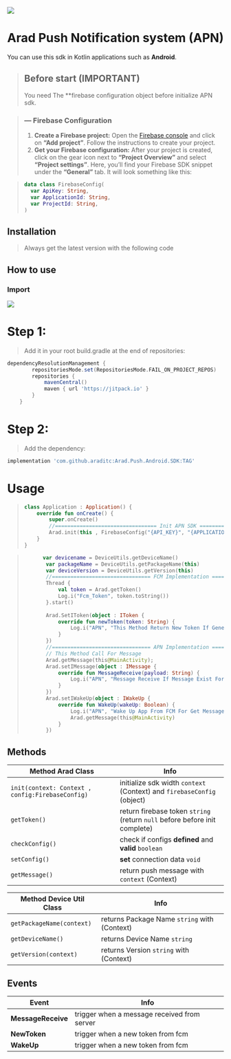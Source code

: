 ![](https://i.postimg.cc/hjyQ091y/temp-Imagewrz-UWr.jpg)

# Arad Push Notification system (APN)
You can use this sdk in Kotlin applications such as **Android**.

> ## Before start (IMPORTANT)
> You need The **firebase configuration object before initialize APN sdk.

> ### — Firebase Configuration
> 1. **Create a Firebase project:** Open the [Firebase console](https://console.firebase.google.com) and click on **“Add project”**. Follow the instructions to create your project.
> 2. **Get your Firebase configuration:** After your project is created, click on the gear icon next to **“Project Overview”** and select **“Project settings”**. Here, you’ll find your Firebase SDK snippet under the **“General”** tab. It will look something like this:

>```kotlin
> data class FirebaseConfig(
>   var ApiKey: String,
>   var ApplicationId: String,
>   var ProjectId: String,
>)
>```

## Installation
>Always get the latest version with the following code

## How to use

### Import
[![](https://jitpack.io/v/araditc/Arad.Push.Android.SDK.svg)](https://jitpack.io/#araditc/Arad.Push.Android.SDK)

# Step 1:
>Add it in your root build.gradle at the end of repositories:

``` groovy
dependencyResolutionManagement {
		repositoriesMode.set(RepositoriesMode.FAIL_ON_PROJECT_REPOS)
		repositories {
			mavenCentral()
			maven { url 'https://jitpack.io' }
		}
	}
```
# Step 2:
>Add the dependency:

```groovy
implementation 'com.github.araditc:Arad.Push.Android.SDK:TAG'
```

# Usage

>```kotlin
> class Application : Application() {
>     override fun onCreate() {
>         super.onCreate()
>         //================================= Init APN SDK ===========================================
>         Arad.init(this , FirebaseConfig("{API_KEY}", "{APPLICATION_ID}" , "PROJECT_ID"))
>     }
> }
>```

>```kotlin
>       var devicename = DeviceUtils.getDeviceName()
>        var packageName = DeviceUtils.getPackageName(this)
>        var deviceVersion = DeviceUtils.getVersion(this)
>        //================================ FCM Implementation ======================================
>        Thread {
>            val token = Arad.getToken()
>            Log.i("Fcm_Token", token.toString())
>        }.start()
>       
>        Arad.SetIToken(object : IToken {
>            override fun newToken(token: String) {
>                Log.i("APN", "This Method Return New Token If Generate From FCM")
>            }
>        })
>        //================================ APN Implementation ======================================
>        // This Method Call For Message
>        Arad.getMessage(this@MainActivity);
>        Arad.setIMessage(object : IMessage {
>            override fun MessageReceive(payload: String) {
>                Log.i("APN", "Message Receive If Message Exist For This User In Server")
>            }
>        })
>        Arad.setIWakeUp(object : IWakeUp {
>            override fun WakeUp(wakeUp: Boolean) {
>                Log.i("APN", "Wake Up App From FCM For Get Message From APN")
>                Arad.getMessage(this@MainActivity)
>            }
>        })
>```

## Methods

| Method Arad Class                                | Info                                                                       |
|--------------------------------------------------|----------------------------------------------------------------------------|
| `init(context: Context , config:FirebaseConfig)` | initialize sdk width `context` (Context) and `firebaseConfig` (object)     |
| `getToken()`                                     | return firebase token `string` (return `null` before before init complete) |
| `checkConfig()`                                  | check if configs **defined** and **valid** `boolean`                       |
| `setConfig()`                                    | **set** connection data `void`                                             |
| `getMessage()`                                   | return push message with `context` (Context)                               |

| Method Device Util Class                         | Info                                                                       |
|--------------------------------------------------|----------------------------------------------------------------------------|
| `getPackageName(context)`                        | returns Package Name `string` with (Context)                               |
| `getDeviceName()`                                | returns Device Name `string`                                               |
| `getVersion(context)`                            | returns Version `string` with (Context)                                    |

## Events

| Event              | Info                                         |
|--------------------|----------------------------------------------|
| **MessageReceive** | trigger when a message received from server  |
| **NewToken**       | trigger when a new token from fcm            |
| **WakeUp**         | trigger when a new token from fcm            |